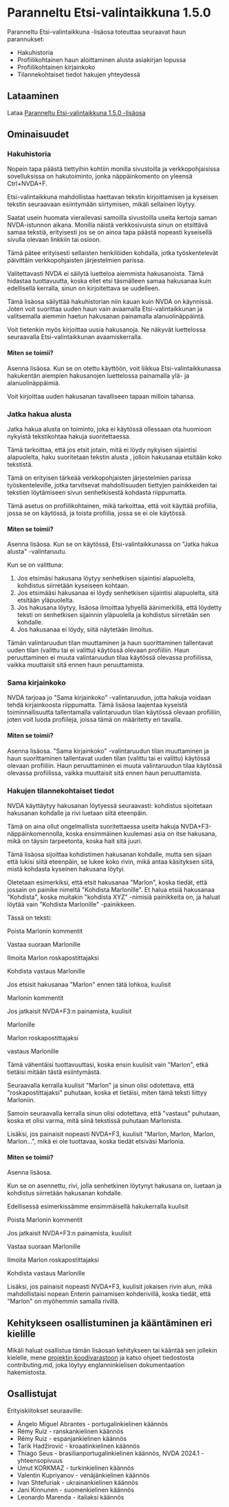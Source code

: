# Paranneltu Etsi-valintaikkuna 1.5.0
Paranneltu Etsi-valintaikkuna -lisäosa toteuttaa seuraavat haun parannukset:

* Hakuhistoria
* Profiilikohtainen haun aloittaminen alusta asiakirjan lopussa
* Profiilikohtainen kirjainkoko
* Tilannekohtaiset tiedot hakujen yhteydessä

## Lataaminen
Lataa [Paranneltu Etsi-valintaikkuna 1.5.0 -lisäosa](https://github.com/marlon-sousa/EnhancedFindDialog/releases/download/1.5.0/EnhancedFindDialog-1.5.0.nvda-addon)

## Ominaisuudet

### Hakuhistoria
Nopein tapa päästä tiettyihin kohtiin monilla sivustoilla ja verkkopohjaisissa sovelluksissa on hakutoiminto, jonka näppäinkomento on yleensä Ctrl+NVDA+F.

Etsi-valintaikkuna mahdollistaa haettavan tekstin kirjoittamisen ja kyseisen tekstin seuraavaan esiintymään siirtymisen, mikäli sellainen löytyy.

Saatat usein huomata vierailevasi samoilla sivustoilla useita kertoja saman NVDA-istunnon aikana. Monilla näistä verkkosivuista sinun on etsittävä samaa tekstiä, erityisesti jos se on ainoa tapa päästä nopeasti kyseisellä sivulla olevaan linkkiin tai osioon.

Tämä pätee erityisesti sellaisten henkilöiden kohdalla, jotka työskentelevät päivittäin verkkopohjaisten järjestelmien parissa.

Valitettavasti NVDA ei säilytä luetteloa aiemmista hakusanoista. Tämä hidastaa tuottavuutta, koska ellet etsi täsmälleen samaa hakusanaa kuin edellisellä kerralla, sinun on kirjoitettava se uudelleen.

Tämä lisäosa säilyttää hakuhistorian niin kauan kuin NVDA on käynnissä. Joten voit suorittaa uuden haun vain avaamalla Etsi-valintaikkunan ja valitsemalla aiemmin haetun hakusanan painamalla alanuolinäppäintä.

Voit tietenkin myös kirjoittaa uusia hakusanoja. Ne näkyvät luettelossa seuraavalla Etsi-valintaikkunan avaamiskerralla.

#### Miten se toimii?

Asenna lisäosa. Kun se on otettu käyttöön, voit liikkua Etsi-valintaikkunassa hakukentän aiempien hakusanojen luettelossa painamalla ylä- ja alanuolinäppäimiä.

Voit kirjoittaa uuden hakusanan tavalliseen tapaan milloin tahansa.

### Jatka hakua alusta

Jatka hakua alusta on toiminto, joka ei käytössä ollessaan ota huomioon nykyistä tekstikohtaa hakuja suoritettaessa.

Tämä tarkoittaa, että jos etsit jotain, mitä ei löydy nykyisen sijaintisi alapuolelta, haku suoritetaan tekstin alusta , jolloin hakusanaa etsitään koko tekstistä.

Tämä on erityisen tärkeää verkkopohjaisten järjestelmien parissa työskenteleville, jotka tarvitsevat mahdollisuuden tiettyjen painikkeiden tai tekstien löytämiseen sivun senhetkisestä kohdasta riippumatta.

Tämä asetus on profiilikohtainen, mikä tarkoittaa, että voit käyttää profiilia, jossa se on käytössä, ja toista profiilia, jossa se ei ole käytössä.

#### Miten se toimii?

Asenna lisäosa. Kun se on käytössä, Etsi-valintaikkunassa on "Jatka hakua alusta" -valintaruutu.

Kun se on valittuna:

1. Jos etsimäsi hakusana löytyy senhetkisen sijaintisi alapuolelta, kohdistus siirretään kyseiseen kohtaan.
2. Jos etsimääsi hakusanaa ei löydy senhetkisen sijaintisi alapuolelta, sitä etsitään yläpuolelta.
3. Jos hakusana löytyy, lisäosa ilmoittaa lyhyellä äänimerkillä, että löydetty teksti on senhetkisen sijainnin yläpuolella ja kohdistus siirretään sen kohdalle.
4. Jos hakusanaa ei löydy, siitä näytetään ilmoitus.

Tämän valintaruudun tilan muuttaminen ja haun suorittaminen tallentavat uuden tilan (valittu tai ei valittu) käytössä olevaan profiiliin. Haun peruuttaminen ei muuta valintaruudun tilaa käytössä olevassa profiilissa, vaikka muuttaisit sitä ennen haun peruuttamista.

### Sama kirjainkoko

NVDA tarjoaa jo "Sama kirjainkoko" -valintaruudun, jotta hakuja voidaan tehdä kirjainkoosta riippumatta. Tämä lisäosa laajentaa kyseistä toiminnallisuutta tallentamalla valintaruudun tilan käytössä olevaan profiiliin, joten voit luoda profiileja, joissa tämä on määritetty eri tavalla.

#### Miten se toimii?

Asenna lisäosa. "Sama kirjainkoko" -valintaruudun tilan muuttaminen ja haun suorittaminen tallentavat uuden tilan (valittu tai ei valittu) käytössä olevaan profiiliin. Haun peruuttaminen ei muuta valintaruudun tilaa käytössä olevassa profiilissa, vaikka muuttaisit sitä ennen haun peruuttamista.

### Hakujen tilannekohtaiset tiedot

NVDA käyttäytyy hakusanan löytyessä seuraavasti: kohdistus sijoitetaan hakusanan kohdalle ja rivi luetaan siitä eteenpäin.

Tämä on aina ollut ongelmallista suoritettaessa useita hakuja NVDA+F3-näppäinkomennolla, koska ensimmäinen kuulemasi asia on itse hakusana, mikä on täysin tarpeetonta, koska hait sitä juuri.

Tämä lisäosa sijoittaa kohdistimen hakusanan kohdalle, mutta sen sijaan että lukisi siitä eteenpäin, se lukee koko rivin, mikä antaa käsityksen siitä, mistä kohdasta kyseinen hakusana löytyi.

Oletetaan esimerkiksi, että etsit hakusanaa "Marlon", koska tiedät, että jossain on painike nimeltä "Kohdista Marlonille". Et halua etsiä hakusanaa "Kohdista", koska muitakin "kohdista XYZ" -nimisiä painikkeita on, ja haluat löytää vain "Kohdista Marlonille" -painikkeen.

Tässä on teksti:

Poista Marlonin kommentit

Vastaa suoraan Marlonille

Ilmoita Marlon roskapostittajaksi

Kohdista vastaus Marlonille

Jos etsisit hakusanaa "Marlon" ennen tätä lohkoa, kuulisit

Marlonin kommentit

Jos jatkaisit NVDA+F3:n painamista, kuulisit

Marlonille

Marlon roskapostittajaksi

vastaus Marlonille

Tämä vähentäisi tuottavuuttasi, koska ensin kuulisit vain "Marlon", etkä tietäisi mitään tästä esiintymästä.

Seuraavalla kerralla kuulisit "Marlon" ja sinun olisi odotettava, että "roskapostittajaksi" puhutaan, koska et tietäisi, miten tämä teksti liittyy Marloniin.

Samoin seuraavalla kerralla sinun olisi odotettava, että "vastaus" puhutaan, koska et olisi varma, mitä siinä tekstissä puhutaan Marlonista.

Lisäksi, jos painaisit nopeasti NVDA+F3, kuulisit "Marlon, Marlon, Marlon, Marlon...", mikä ei ole tuottavaa, koska tiedät etsiväsi Marlonia.

#### Miten se toimii?

Asenna lisäosa.

Kun se on asennettu, rivi, jolla senhetkinen löytynyt hakusana on, luetaan ja kohdistus siirretään hakusanan kohdalle.

Edellisessä esimerkissämme ensimmäisellä hakukerralla kuulisit

Poista Marlonin kommentit

Jos jatkaisit NVDA+F3:n painamista, kuulisit

Vastaa suoraan Marlonille

Ilmoita Marlon roskapostittajaksi

Kohdista vastaus Marlonille

Lisäksi, jos painaisit nopeasti NVDA+F3, kuulisit jokaisen rivin alun, mikä mahdollistaisi nopean Enterin painamisen kohderivillä, koska tiedät, että "Marlon" on myöhemmin samalla rivillä.

## Kehitykseen osallistuminen ja kääntäminen eri kielille

Mikäli haluat osallistua tämän lisäosan kehitykseen tai kääntää sen jollekin kielelle, mene [projektin koodivarastoon](https://github.com/marlon-sousa/EnhancedFindDialog) ja katso ohjeet tiedostosta contributing.md, joka löytyy englanninkielisen dokumentaation hakemistosta.

## Osallistujat

Erityiskiitokset seuraaville:


* Ângelo Miguel Abrantes - portugalinkielinen käännös
* Rémy Ruiz - ranskankielinen käännös
* Rémy Ruiz - espanjankielinen käännös
* Tarik Hadžirović - kroaatinkielinen käännös
*  Thiago Seus - brasilianportugalinkielinen käännös, NVDA 2024.1 -yhteensopivuus
* Umut KORKMAZ - turkinkielinen käännös
* Valentin Kupriyanov - venäjänkielinen käännös
* Ivan Shtefuriak - ukrainankielinen käännös
* Jani Kinnunen - suomenkielinen käännös
* Leonardo Marenda - italiaksi käännös
